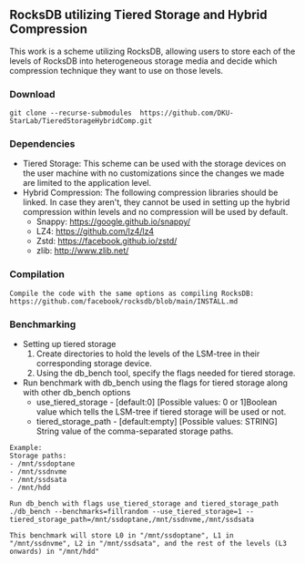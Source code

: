 ## RocksDB utilizing Tiered Storage and Hybrid Compression
This work is a scheme utilizing RocksDB, allowing users to store each of the levels of RocksDB into heterogeneous storage media and decide which compression technique they want to use on those levels.

### Download
```
git clone --recurse-submodules  https://github.com/DKU-StarLab/TieredStorageHybridComp.git
```

### Dependencies
- Tiered Storage: This scheme can be used with the storage devices on the user machine with no customizations since the changes we made are limited to the application level.
- Hybrid Compression: The following compression libraries should be linked. In case they aren't, they cannot be used in setting up the hybrid compression within levels and no compression will be used by default.
  - Snappy: https://google.github.io/snappy/
  - LZ4: https://github.com/lz4/lz4
  - Zstd: https://facebook.github.io/zstd/
  - zlib: http://www.zlib.net/

### Compilation
```
Compile the code with the same options as compiling RocksDB: 
https://github.com/facebook/rocksdb/blob/main/INSTALL.md

```

### Benchmarking

- Setting up tiered storage
  1. Create directories to hold the levels of the LSM-tree in their corresponding storage device.
  2. Using the db_bench tool, specify the flags needed for tiered storage.
- Run benchmark with db_bench using the flags for tiered storage along with other db_bench options
  - use_tiered_storage - [default:0] [Possible values: 0 or 1]Boolean value which tells the LSM-tree if tiered storage will be used or not.
  - tiered_storage_path - [default:empty] [Possible values: STRING] String value of the comma-separated storage paths.

```
Example:
Storage paths:
- /mnt/ssdoptane
- /mnt/ssdnvme
- /mnt/ssdsata
- /mnt/hdd

Run db_bench with flags use_tiered_storage and tiered_storage_path
./db_bench --benchmarks=fillrandom --use_tiered_storage=1 --tiered_storage_path=/mnt/ssdoptane,/mnt/ssdnvme,/mnt/ssdsata

This benchmark will store L0 in "/mnt/ssdoptane", L1 in "/mnt/ssdnvme", L2 in "/mnt/ssdsata", and the rest of the levels (L3 onwards) in "/mnt/hdd"
```